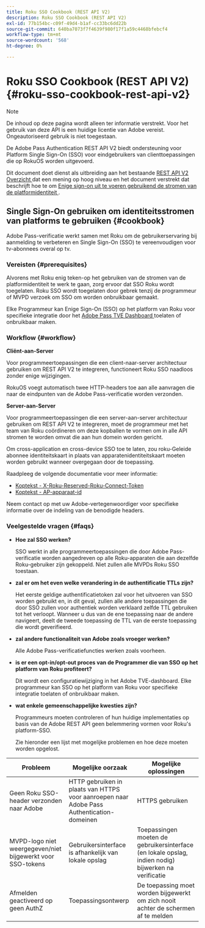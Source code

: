 ```yaml
---
title: Roku SSO Cookbook (REST API V2)
description: Roku SSO Cookbook (REST API V2)
exl-id: 77b154bc-c09f-49d4-b1af-cc33bc6dd22b
source-git-commit: 640ba7073f7f4639f980f17f1a59c4468bfebcf4
workflow-type: tm+mt
source-wordcount: '568'
ht-degree: 0%

---
```


# Roku SSO Cookbook (REST API V2) {#roku-sso-cookbook-rest-api-v2}

>[!NOTE]
>
>De inhoud op deze pagina wordt alleen ter informatie verstrekt. Voor het gebruik van deze API is een huidige licentie van Adobe vereist. Ongeautoriseerd gebruik is niet toegestaan.

De Adobe Pass Authentication REST API V2 biedt ondersteuning voor Platform Single Sign-On (SSO) voor eindgebruikers van clienttoepassingen die op RokuOS worden uitgevoerd.

Dit document doet dienst als uitbreiding aan het bestaande [ REST API V2 Overzicht ](/help/authentication/integration-guide-programmers/rest-apis/rest-api-v2/rest-api-v2-overview.md) dat een mening op hoog niveau en het document verstrekt dat beschrijft hoe te om [ Enige sign-on uit te voeren gebruikend de stromen van de platformidentiteit ](/help/authentication/integration-guide-programmers/rest-apis/rest-api-v2/flows/single-sign-on-access-flows/rest-api-v2-single-sign-on-platform-identity-flows.md).

## Single Sign-On gebruiken om identiteitsstromen van platforms te gebruiken {#cookbook}

Adobe Pass-verificatie werkt samen met Roku om de gebruikerservaring bij aanmelding te verbeteren en Single Sign-On (SSO) te vereenvoudigen voor tv-abonnees overal op tv.

### Vereisten {#prerequisites}

Alvorens met Roku enig teken-op het gebruiken van de stromen van de platformidentiteit te werk te gaan, zorg ervoor dat SSO Roku wordt toegelaten. Roku SSO wordt toegelaten door gebrek tenzij de programmeur of MVPD verzoek om SSO om worden onbruikbaar gemaakt.

Elke Programmeur kan Enige Sign-On (SSO) op het platform van Roku voor specifieke integratie door het [ Adobe Pass TVE Dashboard ](https://experience.adobe.com/pass/authentication) toelaten of onbruikbaar maken.

### Workflow {#workflow}

**Cliënt-aan-Server**

Voor programmeertoepassingen die een client-naar-server architectuur gebruiken om REST API V2 te integreren, functioneert Roku SSO naadloos zonder enige wijzigingen.

RokuOS voegt automatisch twee HTTP-headers toe aan alle aanvragen die naar de eindpunten van de Adobe Pass-verificatie worden verzonden.

**Server-aan-Server**

Voor programmeertoepassingen die een server-aan-server architectuur gebruiken om REST API V2 te integreren, moet de programmeur met het team van Roku coördineren om deze kopballen te vormen om in alle API stromen te worden omvat die aan hun domein worden gericht.

Om cross-application en cross-device SSO toe te laten, zou roku-Geleide abonnee identiteitskaart in plaats van apparatenidentiteitskaart moeten worden gebruikt wanneer overgegaan door de toepassing.

Raadpleeg de volgende documentatie voor meer informatie:

* [Koptekst - X-Roku-Reserved-Roku-Connect-Token](/help/authentication/integration-guide-programmers/rest-apis/rest-api-v2/appendix/headers/rest-api-v2-appendix-headers-x-roku-reserved-roku-connect-token.md)
* [Koptekst - AP-apparaat-id](/help/authentication/integration-guide-programmers/rest-apis/rest-api-v2/appendix/headers/rest-api-v2-appendix-headers-ap-device-identifier.md)

Neem contact op met uw Adobe-vertegenwoordiger voor specifieke informatie over de indeling van de benodigde headers.

### Veelgestelde vragen {#faqs}

* **Hoe zal SSO werken?**

  SSO werkt in alle programmeertoepassingen die door Adobe Pass-verificatie worden aangedreven op alle Roku-apparaten die aan dezelfde Roku-gebruiker zijn gekoppeld. Niet zullen alle MVPDs Roku SSO toestaan.


* **zal er om het even welke verandering in de authentificatie TTLs zijn?**

  Het eerste geldige authentificatietoken zal voor het uitvoeren van SSO worden gebruikt en, in dit geval, zullen alle andere toepassingen die door SSO zullen voor authentiek worden verklaard zelfde TTL gebruiken tot het verloopt. Wanneer u dus van de ene toepassing naar de andere navigeert, deelt de tweede toepassing de TTL van de eerste toepassing die wordt geverifieerd.


* **zal andere functionaliteit van Adobe zoals vroeger werken?**

  Alle Adobe Pass-verificatiefuncties werken zoals voorheen.


* **is er een opt-in/opt-out proces van de Programmer die van SSO op het platform van Roku profiteert?**

  Dit wordt een configuratiewijziging in het Adobe TVE-dashboard. Elke programmeur kan SSO op het platform van Roku voor specifieke integratie toelaten of onbruikbaar maken.


* **wat enkele gemeenschappelijke kwesties zijn?**

  Programmeurs moeten controleren of hun huidige implementaties op basis van de Adobe REST API geen belemmering vormen voor Roku&#39;s platform-SSO.

  Zie hieronder een lijst met mogelijke problemen en hoe deze moeten worden opgelost.

| Probleem | Mogelijke oorzaak | Mogelijke oplossingen |
|--------------------------------------------------|----------------------------------------------------------------------------|--------------------------------------------------------------------------------------------|
| Geen Roku SSO-header verzonden naar Adobe | HTTP gebruiken in plaats van HTTPS voor aanroepen naar Adobe Pass Authentication-domeinen | HTTPS gebruiken |
| MVPD-logo niet weergegeven/niet bijgewerkt voor SSO-tokens | Gebruikersinterface is afhankelijk van lokale opslag | Toepassingen moeten de gebruikersinterface (en lokale opslag, indien nodig) bijwerken na verificatie |
| Afmelden geactiveerd op geen AuthZ | Toepassingsontwerp | De toepassing moet worden bijgewerkt om zich nooit achter de schermen af te melden |
